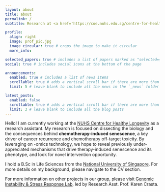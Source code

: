 ```yaml
---
layout: about
title: about
permalink: /
subtitle: Research at <a href='https://coe.nuhs.edu.sg/centre-for-healthy-longevity'> NUHS Centre for Healthy Longevity </a>, Singapore

profile:
  align: right
  image: prof_pic.jpg
  image_circular: true # crops the image to make it circular
  more_info:

selected_papers: true # includes a list of papers marked as "selected={true}"
social: true # includes social icons at the bottom of the page

announcements:
  enabled: true # includes a list of news items
  scrollable: true # adds a vertical scroll bar if there are more than 3 news items
  limit: 5 # leave blank to include all the news in the `_news` folder

latest_posts:
  enabled: false
  scrollable: true # adds a vertical scroll bar if there are more than 3 new posts items
  limit: 3 # leave blank to include all the blog posts
---
```


Hello! I am currently working at the [NUHS Centre for Healthy Longevity](https://coe.nuhs.edu.sg/centre-for-healthy-longevity) as a research assistant. My research is focused on dissecting the biology and the consequences behind **chemotherapy-induced senescence**, a key driver of cancer recurrence and chemotherapy off-target toxicity. By leveraging on -omics technology, we hope to reveal previously under-appreciated mechanisms that drive therapy-induced senescence and its phenotype, and look for novel intervention opportunity.

I hold a B.Sc in Life Sciences from the [National University of Singapore](https://nus.edu.sg). For more details on my background, please navigate to the CV section.

For more information on other projects in our group, please visit [Genomic Instability & Stress Response Lab](https://www.crastalab.com/), led by Research Asst. Prof. Karen Crasta.
